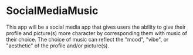 # SocialMediaMusic

This app will be a social media app that gives users the ability to give their profile and picture(s) more character by corresponding them with music of their choice. The choice of music can reflect the "mood", "vibe", or "aesthetic" of the profile and/or picture(s).
